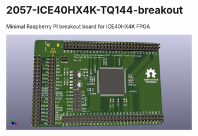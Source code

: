 # 2057-ICE40HX4K-TQ144-breakout
Minimal Raspberry PI breakout board for ICE40HX4K FPGA

![PCB Image](2057-ICE40HX4K-TQ144-breakout.jpg)
